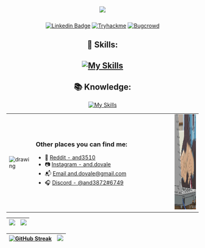 
<h1 align="center"> </h1>

<h1 align="center">
    <img src="https://readme-typing-svg.herokuapp.com/?font=Righteous&size=55&center=true&vCenter=true&width=600&height=70&duration=2500&lines=Hi+There!+👋;+I'm+Anderson+🙋🏽‍♂️!;" />   
</h1>

<div align="center">
  
[![Linkedin Badge](https://img.shields.io/badge/-Linkedin-blue?style=for-the-badge&logo=Linkedin&logoColor=white)](https://www.linkedin.com/in/anderson-do-vale-b9749426b/)
[![Tryhackme](https://img.shields.io/badge/-TryHackMe-%23212C42?style=for-the-badge&logo=tryhackme&logoColor=white)](https://tryhackme.com/p/anderson3510)
[![Bugcrowd](https://img.shields.io/badge/-Bugcrowd-%23F26822?style=for-the-badge&logo=bugcrowd&logoColor=white)](https://bugcrowd.com/and3510)




</div>

<h2 align="center">💪 Skills:<h2>  
  
<div align="center">

[![My Skills](https://skillicons.dev/icons?i=python,html,css,linux,git)](https://skillicons.dev)

</div>

</nav>

<h2 align="center">📚 Knowledge:</h2> 

<div align="center">

[![My Skills](https://skillicons.dev/icons?i=javascript,kali,react,mysql,bash,django,postman,arduino)](https://skillicons.dev)


</div>



<table border="0" cellspacing="0" cellpadding="0" >
  <tr>
    <td style="border: 0";>
        <img src="./duck.jpeg" alt="drawing" width="300" height="250" />
    </td>
    <td width="350px">
      <h3>Other places you can find me:</h3>
      <ul>
        <li>
          🤖 <a href="https://www.reddit.com/user/and3510/"
          >Reddit - and3510</a>
        </li>
        <li>
          📷 <a href="https://www.instagram.com/and.dovale/">Instagram - and.dovale</a>
        </li>
        <li>
          📬 <a href="#">Email and.dovale@gmail.com</a>
        </li>
        <li>
          🎧 <a href="#"
          > Discord - @and3872#6749 </a>
        </li>
      </ul>
    </td>
    <td>
      <img src="./coding.gif" alt="drawing" width="350" height="250"/> 
    </td>
  </tr>
</table>





| ![](http://github-profile-summary-cards.vercel.app/api/cards/profile-details?username=and3510&theme=discord_old_blurple) | ![](http://github-profile-summary-cards.vercel.app/api/cards/repos-per-language?username=and3510&theme=discord_old_blurple) | 
| :-: | :-: |


| [![GitHub Streak](https://github-readme-streak-stats.herokuapp.com?user=and3510&theme=iceberg)](https://git.io/streak-stats) | ![](http://github-profile-summary-cards.vercel.app/api/cards/stats?username=and3510&theme=discord_old_blurple)|
| :-: | :-: |







